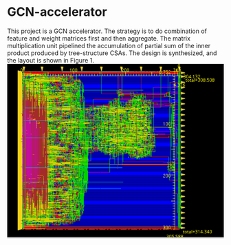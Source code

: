 # GCN-accelerator
This project is a GCN accelerator. The strategy is to do combination of feature and weight matrices first and then aggregate. The matrix multiplication unit pipelined the accumulation of partial sum of the inner product produced by tree-structure CSAs. The design is synthesized, and the layout is shown in Figure 1.
<img src = https://github.com/Peggy-Gits/GCN-accelerator/blob/main/images/Innovus_Layout.png style = " width:20 px ; height: 20 px ">
